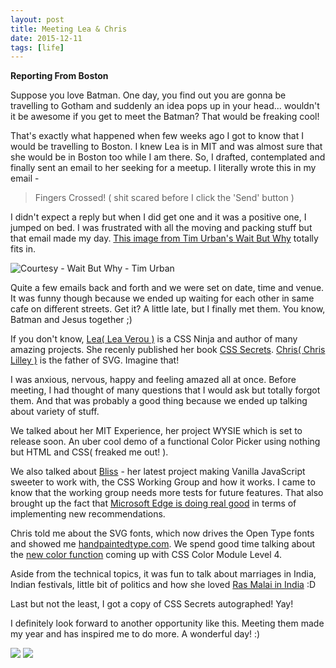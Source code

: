 ```yaml
---
layout: post
title: Meeting Lea & Chris
date: 2015-12-11
tags: [life]
---
```


**Reporting From Boston**

Suppose you love Batman. One day, you find out you are gonna be travelling to Gotham and suddenly an idea pops up in your head... wouldn't it be awesome if you get to meet the Batman? That would be freaking cool!

That's exactly what happened when few weeks ago I got to know that I would be travelling to Boston. I knew Lea is in MIT and was almost sure that she would be in Boston too while I am there. So, I drafted, contemplated and finally sent an email to her seeking for a meetup. I literally wrote this in my email -

> Fingers Crossed! ( shit scared before I click the 'Send' button )

I didn't expect a reply but when I did get one and it was a positive one, I jumped on bed. I was frustrated with all the moving and packing stuff but that email made my day. [This image from Tim Urban's Wait But Why](http://waitbutwhy.com/2015/05/elon-musk-the-worlds-raddest-man.html) totally fits in.

![Courtesy - Wait But Why - Tim Urban](https://149909199.v2.pressablecdn.com/wp-content/uploads/2015/05/Call-2b-600x345.avif)

Quite a few emails back and forth and we were set on date, time and venue. It was funny though because we ended up waiting for each other in same cafe on different streets. Get it? A little late, but I finally met them. You know, Batman and Jesus together ;)

If you don't know, [Lea( Lea Verou )](https://twitter.com/LeaVerou) is a CSS Ninja and author of many amazing projects. She recenly published her book [CSS Secrets](http://shop.oreilly.com/product/0636920031123.do). [Chris( Chris Lilley )](https://twitter.com/svgeesus) is the father of SVG. Imagine that!

I was anxious, nervous, happy and feeling amazed all at once. Before meeting, I had thought of many questions that I would ask but totally forgot them. And that was probably a good thing because we ended up talking about variety of stuff.

We talked about her MIT Experience, her project WYSIE which is set to release soon. An uber cool demo of a functional Color Picker using nothing but HTML and CSS( freaked me out! ).

We also talked about [Bliss](http://blissfuljs.com/) - her latest project making Vanilla JavaScript sweeter to work with, the CSS Working Group and how it works. I came to know that the working group needs more tests for future features. That also brought up the fact that [Microsoft Edge is doing real good](https://dev.windows.com/en-us/microsoft-edge/platform/status/) in terms of implementing new recommendations.

Chris told me about the SVG fonts, which now drives the Open Type fonts and showed me [handpaintedtype.com](http://www.handpaintedtype.com). We spend good time talking about the [new color function](https://drafts.csswg.org/css-color/#modifying-colors) coming up with CSS Color Module Level 4.

Aside from the technical topics, it was fun to talk about marriages in India, Indian festivals, little bit of politics and how she loved [Ras Malai in India](https://www.instagram.com/p/9yKGJkoZp0/) :D

Last but not the least, I got a copy of CSS Secrets autographed! Yay!

I definitely look forward to another opportunity like this. Meeting them made my year and has inspired me to do more. A wonderful day! :)

<img class="human-photo" src="/assets/images/2015/12/meetup-1.avif">
<img class="human-photo" src="/assets/images/2015/12/meetup-2.avif">
